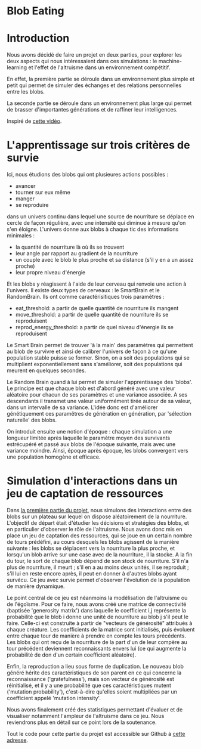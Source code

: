 # Blob Eating

Introduction
============

Nous avons décidé de faire un projet en deux parties, pour explorer les
deux aspects qui nous intéressaient dans ces simulations : le
machine-learning et l'effet de l'altruisme dans un environnement
compétitif.

En effet, la première partie se déroule dans un environnement plus
simple et petit qui permet de simuler des échanges et des relations
personnelles entre les blobs.

La seconde partie se déroule dans un environnement plus large qui permet
de brasser d'importantes générations et de raffiner leur intelligences.

Inspiré de [cette vidéo](https://www.youtube.com/watch?v=lFEgohhfxOA).


L'apprentissage sur trois critères de survie
============================================

Ici, nous étudions des blobs qui ont plusieures actions possibles : 

* avancer
* tourner sur eux même
* manger
* se reproduire

dans un univers continu dans lequel une source de nourriture se déplace en cercle de façon régulière, avec une intensité qui diminue à mesure qu'on s'en éloigne. L'univers donne aux blobs à chaque tic des informations minimales :

* la quantité de nourriture là où ils se trouvent
* leur angle par rapport au gradient de la nourriture
* un couple avec le blob le plus proche et sa distance (s'il y en a un assez proche)
* leur propre niveau d'énergie

Et les blobs y réagissent à l'aide de leur cerveau qui renvoie une action à l'univers. Il existe deux types de cerveaux : le SmartBrain et le RandomBrain. Ils ont comme caractérisitiques trois paramêtres : 

* eat_threshold: a partir de quelle quantité de nourriture ils mangent
* move_threshold: a partir de quelle quantité de nourriture ils se reproduisent
* reprod_energy_threshold: a partir de quel niveau d'énergie ils se reproduisent

Le Smart Brain permet de trouver 'à la main' des paramètres qui permettent au blob de survivre et ainsi de calibrer l'univers de façon à ce qu'une population stable
puisse se former. Sinon, on a soit des populations qui se multiplient exponentiellement sans s'améliorer, soit des populations qui meurent en quelques secondes.

Le Random Brain quand à lui permet de simuler l'apprentissage des 'blobs'. Le principe est que chaque blob est d'abord généré avec une valeur aléatoire pour chacun de ses paramètres et une variance associée. A ses descendants il transmet une valeur uniformément tirée autour de sa valeur, dans un intervalle de sa variance. L'idée donc est d'améliorer génétiquement ces paramêtres de génération en génération, par 'sélection naturelle' des blobs.

On introduit ensuite une notion d'époque : chaque simulation a une longueur limitée après laquelle le paramètre moyen des survivants estrécupéré et passé aux blobs de l'époque suivante, mais avec une variance moindre. Ainsi, époque après époque, les blobs convergent vers une population homogène et efficace.


Simulation d'interactions dans un jeu de captation de ressources 
================================================================

Dans [la première partie du projet](https://github.com/Ellana42/BlobEating), nous simulons des interactions entre
des blobs sur un plateau sur lequel on dispose aléatoirement de la
nourriture. L'objectif de départ était d'étudier les décisions et
stratégies des blobs, et en particulier d'observer le rôle de
l'altruisme. Nous avons donc mis en place un jeu de captation des
ressources, qui se joue en un certain nombre de tours prédéfini, au
cours desquels les blobs agissent de la manière suivante : les blobs se
déplacent vers la nourriture la plus proche, et lorsqu'un blob arrive
sur une case avec de la nourriture, il la stocke. A la fin du tour, le
sort de chaque blob dépend de son stock de nourriture. S'il n'a plus de
nourriture, il meurt ; s'il en a au moins deux unités, il se reproduit ;
s'il lui en reste encore après, il peut en donner à d'autres blobs ayant
survécu. Ce jeu avec survie permet d'observer l'évolution de la
population de manière dynamique.

Le point central de ce jeu est néanmoins la modélisation de l'altruisme
ou de l'égoïsme. Pour ce faire, nous avons créé une matrice de
connectivité (baptisée 'generosity matrix') dans laquelle le coefficient
i,j représente la probabilité que le blob i donne une unité de
nourriture au blob j s'il peut le faire. Celle-ci est construite à
partir de \"vecteurs de générosité\" attribués à chaque créature. Les
coefficients de la matrice sont initialisés, puis évoluent entre chaque
tour de manière à prendre en compte les tours précédents. Les blobs qui
ont reçu de la nourriture de la part d'un de leur compère au tour
précédent deviennent reconnaissants envers lui (ce qui augmente la
probabilité de don d'un certain coefficient aléatoire).

Enfin, la reproduction a lieu sous forme de duplication. Le nouveau blob
généré hérite des caractéristiques de son parent en ce qui concerne la
reconnaissance ('gratefulness'), mais son vecteur de générosité est
réinitialisé, et il y a une probabilité que ces caractéristiques mutent
('mutation probability'), c'est-à-dire qu'elles soient multipliées par
un coefficient appelé 'mutation intensity'.

Nous avons finalement créé des statistiques permettant d'évaluer et de
visualiser notamment l'ampleur de l'altruisme dans ce jeu. Nous
reviendrons plus en détail sur ce point lors de la soutenance.

Tout le code pour cette partie du projet est accessible sur Github à [cette adresse](https://github.com/Ellana42/BlobEating).
